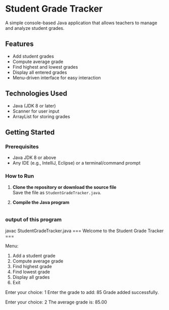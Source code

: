 # Student Grade Tracker

A simple console-based Java application that allows teachers to manage and analyze student grades.

## Features

- Add student grades
- Compute average grade
- Find highest and lowest grades
- Display all entered grades
- Menu-driven interface for easy interaction

## Technologies Used

- Java (JDK 8 or later)
- Scanner for user input
- ArrayList for storing grades

## Getting Started

### Prerequisites

- Java JDK 8 or above
- Any IDE (e.g., IntelliJ, Eclipse) or a terminal/command prompt

### How to Run

1. **Clone the repository or download the source file**  
   Save the file as `StudentGradeTracker.java`.

2. **Compile the Java program**

   ```bash
   
### output of this program

   javac StudentGradeTracker.java
=== Welcome to the Student Grade Tracker ===

Menu:
1. Add a student grade
2. Compute average grade
3. Find highest grade
4. Find lowest grade
5. Display all grades
6. Exit

Enter your choice: 1
Enter the grade to add: 85
Grade added successfully.

Enter your choice: 2
The average grade is: 85.00
